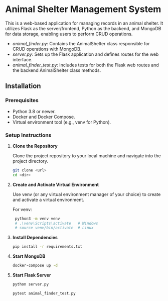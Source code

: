 # Animal Shelter Management System

This is a web-based application for managing records in an animal shelter.
It utilizes Flask as the server/frontend, Python as the backend, and MongoDB for data storage, enabling users to perform CRUD operations.

* *animal_finder.py*: Contains the AnimalShelter class responsible for CRUD operations with MongoDB.
* *server.py*: Sets up the Flask application and defines routes for the web interface.
* *animal_finder_test.py*: Includes tests for both the Flask web routes and the backend AnimalShelter class methods.
## Installation

### Prerequisites

- Python 3.8 or newer.
- Docker and Docker Compose.
- Virtual environment tool (e.g., venv for Python).

### Setup Instructions

1. **Clone the Repository**

   Clone the project repository to your local machine and navigate into the project directory.

    ```bash
    git clone <url>
    cd <dir>
   ```

2. **Create and Activate Virtual Environment**

   Use venv (or any virtual environment manager of your choice) to create and activate a virtual environment.

   For venv:
   ```bash
    python3 -m venv venv
    # .\venv\Scripts\activate   # Windows
    # source venv/bin/activate  # Linux
    ```

3. **Install Dependencies**
    ```bash
    pip install -r requirements.txt
    ```
4. **Start MongoDB**

    ```bash
    docker-compose up -d
    ```

5. **Start Flask Server**

    ```bash
    python server.py
    ```

    ```bash
    pytest animal_finder_test.py
    ```
